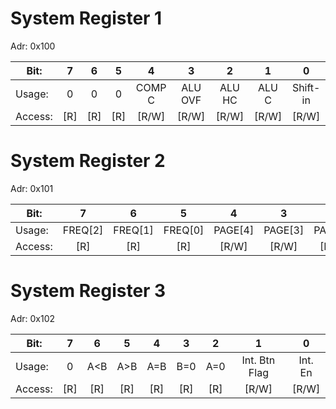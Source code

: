 
# System Register 1

Adr: 0x100

| Bit:    |  7  |  6  |  5  |     4    |    3    |    2   |   1   |     0    |
|---------|:---:|:---:|:---:|:--------:|:-------:|:------:|:-----:|:--------:|
| Usage:  |  0  |  0  |  0  |  COMP C  | ALU OVF | ALU HC | ALU C | Shift-in |
| Access: | [R] | [R] | [R] |  [R/W]   |  [R/W]  |  [R/W] | [R/W] |   [R/W]  |

# System Register 2

Adr: 0x101

| Bit:    |    7    |    6    |    5    |    4    |    3    |    2    |    1    |    0    |
|---------|:-------:|:-------:|:-------:|:-------:|:-------:|:-------:|:-------:|:-------:|
| Usage:  | FREQ[2] | FREQ[1] | FREQ[0] | PAGE[4] | PAGE[3] | PAGE[2] | PAGE[1] | PAGE[0] |
| Access: | [R]     |   [R]   |   [R]   |  [R/W]  |  [R/W]  |  [R/W]  |  [R/W]  |  [R/W]  |

# System Register 3

Adr: 0x102

| Bit:    |  7  |  6  |  5  |  4  |  3  |  2  |       1       |    0    |
|---------|:---:|:---:|:---:|:---:|:---:|:---:|:-------------:|:-------:|
| Usage:  |  0  | A<B | A>B | A=B | B=0 | A=0 | Int. Btn Flag | Int. En |
| Access: | [R] | [R] | [R] | [R] | [R] | [R] |     [R/W]     |  [R/W]  |